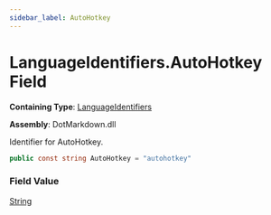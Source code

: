 ```yaml
---
sidebar_label: AutoHotkey
---
```


# LanguageIdentifiers\.AutoHotkey Field

**Containing Type**: [LanguageIdentifiers](../index.md)

**Assembly**: DotMarkdown\.dll

  
Identifier for AutoHotkey\.

```csharp
public const string AutoHotkey = "autohotkey"
```

### Field Value

[String](https://docs.microsoft.com/en-us/dotnet/api/system.string)

